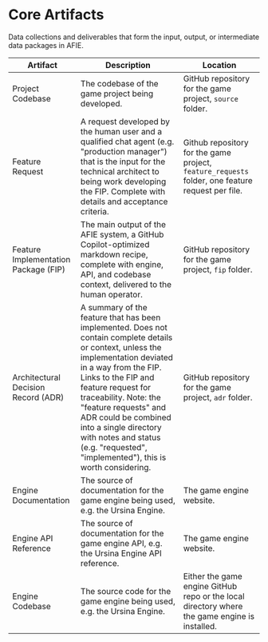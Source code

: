 # Core Artifacts
Data collections and deliverables that form the input, output, or intermediate data packages in AFIE.

| Artifact | Description | Location |
| -------- | ----------- | -------- |
| Project Codebase | The codebase of the game project being developed. | GitHub repository for the game project, `source` folder. |
| Feature Request | A request developed by the human user and a qualified chat agent (e.g. "production manager") that is the input for the technical architect to being work developing the FIP. Complete with details and acceptance criteria. | Github repository for the game project, `feature_requests` folder, one feature request per file. |
| Feature Implementation Package (FIP) | The main output of the AFIE system, a GitHub Copilot-optimized markdown recipe, complete with engine, API, and codebase context, delivered to the human operator. | GitHub repository for the game project, `fip` folder. |
| Architectural Decision Record (ADR) | A summary of the feature that has been implemented. Does not contain complete details or context, unless the implementation deviated in a way from the FIP. Links to the FIP and feature request for traceability. Note: the "feature requests" and ADR could be combined into a single directory with notes and status (e.g. "requested", "implemented"), this is worth considering. | GitHub repository for the game project, `adr` folder. |
| Engine Documentation | The source of documentation for the game engine being used, e.g. the Ursina Engine. | The game engine website. |
| Engine API Reference | The source of documentation for the game engine API, e.g. the Ursina Engine API reference. | The game engine website. |
| Engine Codebase | The source code for the game engine being used, e.g. the Ursina Engine. | Either the game engine GitHub repo or the local directory where the game engine is installed. |
